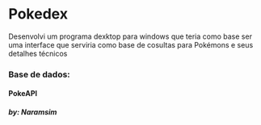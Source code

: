 <h1>Pokedex</h1>
<p>Desenvolvi um programa dexktop para windows que teria como base ser uma interface que serviria como base de cosultas para Pokémons e seus detalhes técnicos</p>
<h3>Base de dados:</h3>
<p><h4>PokeAPI</h4> <h5>by: Naramsim</h5></p>
